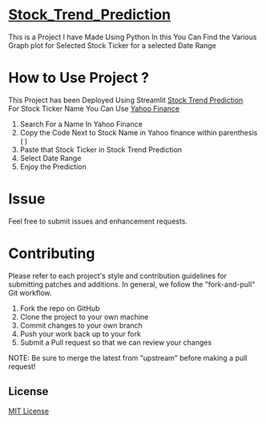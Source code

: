 # [Stock_Trend_Prediction](https://rapid-killer-9-stock-trend-prediction-app-w1mlw0.streamlitapp.com/)
  This is a Project I have Made Using Python In this You Can Find the
  Various Graph plot for Selected Stock Ticker for a selected Date Range 
# How to Use Project ?
This Project has been Deployed Using Streamlit  [Stock Trend Prediction](https://rapid-killer-9-stock-trend-prediction-app-w1mlw0.streamlitapp.com/) <br />
For Stock Ticker Name You Can Use [Yahoo Finance](https://finance.yahoo.com/)
1. Search For a Name In Yahoo Finance 
2. Copy the Code Next to Stock Name in Yahoo finance within parenthesis \( \)
3. Paste that Stock Ticker in Stock Trend Prediction 
4. Select Date Range
5. Enjoy the Prediction

# Issue  
  Feel free to submit issues and enhancement requests.
# Contributing
Please refer to each project's style and contribution guidelines for submitting patches and additions. In general, we follow the "fork-and-pull" Git workflow.
1. Fork the repo on GitHub
2. Clone the project to your own machine
3. Commit changes to your own branch
4. Push your work back up to your fork
5. Submit a Pull request so that we can review your changes  

  
  NOTE: Be sure to merge the latest from "upstream" before making a pull request!
  
  ## License
  [MIT License](LICENSE)
